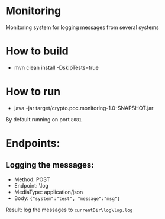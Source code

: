 Monitoring
======

Monitoring system for logging messages from several systems

# How to build 
* mvn clean install -DskipTests=true

# How to run 
* java -jar target/crypto.poc.monitoring-1.0-SNAPSHOT.jar 

By default running on port `8081`

# Endpoints:

## Logging the messages:
* Method: POST
* Endpoint: \log
* MediaType: application/json
* Body: `{"system":"test", "message":"msg"}`

Result: log the messages to `currentDir\log\log.log`
